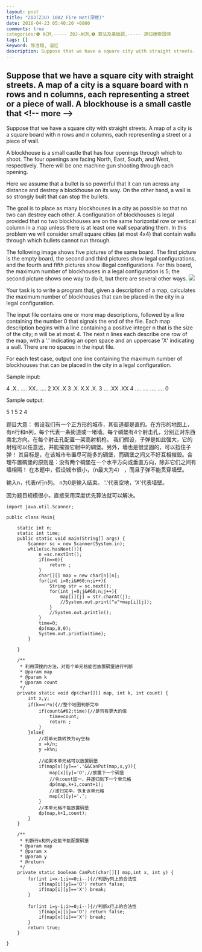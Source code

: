 ```yaml
---
layout: post
title: "ZOJ(ZJU) 1002 Fire Net(深搜)"
date: 2016-04-23 05:40:20 +0800
comments: true
categories:❶ ACM,----- ZOJ-ACM,❺ 算法及基础题,----- 递归搜索回溯
tags: []
keyword: 陈浩翔, 谙忆
description: Suppose that we have a square city with straight streets. A map of a city is a square board with n rows and n columns, each representing a street or a piece of wall. A blockhouse is a small castle that 
---
```



Suppose that we have a square city with straight streets. A map of a city is a square board with n rows and n columns, each representing a street or a piece of wall. A blockhouse is a small castle that
&#60;!-- more --&#62;
----------

Suppose that we have a square city with straight streets. A map of a city is a square board with n rows and n columns, each representing a street or a piece of wall. 

A blockhouse is a small castle that has four openings through which to shoot. The four openings are facing North, East, South, and West, respectively. There will be one machine gun shooting through each opening. 

Here we assume that a bullet is so powerful that it can run across any distance and destroy a blockhouse on its way. On the other hand, a wall is so strongly built that can stop the bullets. 

The goal is to place as many blockhouses in a city as possible so that no two can destroy each other. A configuration of blockhouses is legal provided that no two blockhouses are on the same horizontal row or vertical column in a map unless there is at least one wall separating them. In this problem we will consider small square cities (at most 4x4) that contain walls through which bullets cannot run through. 

The following image shows five pictures of the same board. The first picture is the empty board, the second and third pictures show legal configurations, and the fourth and fifth pictures show illegal configurations. For this board, the maximum number of blockhouses in a legal configuration is 5; the second picture shows one way to do it, but there are several other ways. 
![](http://img.blog.csdn.net/20160423053113535)


Your task is to write a program that, given a description of a map, calculates the maximum number of blockhouses that can be placed in the city in a legal configuration. 

The input file contains one or more map descriptions, followed by a line containing the number 0 that signals the end of the file. Each map description begins with a line containing a positive integer n that is the size of the city; n will be at most 4. The next n lines each describe one row of the map, with a '.' indicating an open space and an uppercase 'X' indicating a wall. There are no spaces in the input file. 

For each test case, output one line containing the maximum number of blockhouses that can be placed in the city in a legal configuration. 

Sample input: 

4
.X..
....
XX..
....
2
XX
.X
3
.X.
X.X
.X.
3
...
.XX
.XX
4
....
....
....
....
0

Sample output: 

5
1
5
2
4


题目大意：
 假设我们有一个正方形的城市，其街道都是直的。在方形的地图上，有n行和n列，每个代表一条街道或一堵墙。每个碉堡有4个射击孔，分别正对东西南北方向。在每个射击孔配置一架高射机枪。
 我们假设，子弹是如此强大，它的射程可以任意远，并能摧毁它射中的碉堡。另外，墙也是很坚固的，可以挡住子弹！
 其目标是，在该城市布置尽可能多的碉堡，而碉堡之间又不好互相摧毁。合理布置碉堡的原则是：没有两个碉堡在一个水平方向或垂直方向，除非它们之间有墙相隔！
 在本题中，假设城市很小，（n最大为4） ，而且子弹不能贯穿墙壁。

输入n，代表n行n列。
n为0是输入结束。
'.'代表空地，'X'代表墙壁。


因为题目规模很小，直接采用深度优先算法就可以解决。

```
import java.util.Scanner;

public class Main{
	
	static int n;
	static int time;
	public static void main(String[] args) {
		Scanner sc = new Scanner(System.in);
		while(sc.hasNext()){
			n =sc.nextInt();
			if(n==0){
				return ;
			}
			char[][] map = new char[n][n];
			for(int i=0;i&#60;n;i++){
				String str = sc.next();
				for(int j=0;j&#60;n;j++){
					map[i][j] = str.charAt(j);
					//System.out.print("a"+map[i][j]);
				}
				//System.out.println();
			}
			time=0;
			dp(map,0,0);
			System.out.println(time);
		}
		
	}
	
	/**
	 * 利用深搜的方法，对每个单元格能否放置碉堡进行判断
	 * @param map
	 * @param k
	 * @param count
	 */
	private static void dp(char[][] map, int k, int count) {
		int x,y;
		if(k==n*n){//整个地图判断完毕
			if(count&#62;time){//是否有更大的值
				time=count;
				return ;
			}
		}else{
			//将单元数转换为xy坐标
			x =k/n;
			y =k%n;
			
			//如果本单元格可以放置碉堡
			if(map[x][y]=='.'&&CanPut(map,x,y)){
				map[x][y]='O';//放置下一个碉堡
				//令count加一，并递归到下一个单元格
				dp(map,k+1,count+1);
				//递归完毕，恢复该单元格
				map[x][y]='.';
			}
			//本单元格不能放置碉堡
			dp(map,k+1,count);
		}
	}

	/**
	 * 判断行x和列y处能不能配置碉堡
	 * @param map
	 * @param x
	 * @param y
	 * @return
	 */
	private static boolean CanPut(char[][] map,int x, int y) {
		for(int i=x-1;i>=0;i--){//判断y列上的合法性
			if(map[i][y]=='O') return false;
			if(map[i][y]=='X') break;
		}
		
		for(int i=y-1;i>=0;i--){//判断x行上的合法性
			if(map[x][i]=='O') return false;
			if(map[x][i]=='X') break;
		}
		return true;
	}

}

```